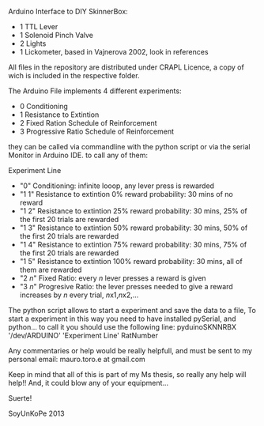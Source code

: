 Arduino Interface to DIY SkinnerBox:
* 1 TTL Lever
* 1 Solenoid Pinch Valve
* 2 Lights
* 1 Lickometer, based in Vajnerova 2002, look in references

All files in the repository are distributed under CRAPL Licence, a copy of wich is included in the respective folder.


The Arduino File implements 4 different experiments:

* 0 Conditioning
* 1 Resistance to Extintion
* 2 Fixed Ration Schedule of Reinforcement
* 3 Progressive Ratio Schedule of Reinforcement


they can be called via commandline with the python script
or via the serial Monitor in Arduino IDE. to call any of them:

Experiment Line	
* "0"	  Conditioning: infinite looop, any lever press is rewarded
* "1 1"	Resistance to extintion 0% reward probability: 30 mins of no reward
* "1 2" Resistance to extintion 25% reward probability: 30 mins, 25% of the first 20 trials are rewarded 
* "1 3"	Resistance to extintion 50% reward probability: 30 mins, 50% of the first 20 trials are rewarded
* "1 4"	Resistance to extintion 75% reward probability: 30 mins, 75% of the first 20 trials are rewarded
* "1 5"	Resistance to extintion 100% reward probability: 30 mins, all of them are rewarded
* "2 *n*"	Fixed Ratio: every *n* lever presses a reward is given
* "3 *n*"	Progresive Ratio: the lever presses needed to give a reward increases by *n* every trial, *n*x1,*n*x2,...


The python script allows to start a experiment and save the data to a file,
To start a experiment in this way you need to have installed pySerial, and python...
to call it you should use the following line:
pyduinoSKNNRBX '/dev/ARDUINO' 'Experiment Line' RatNumber

Any commentaries or help would be really helpfull, and must be sent to my personal email:
mauro.toro.e at gmail.com

Keep in mind that all of this is part of my Ms thesis, so really any help will help!! And, it could blow any of your equipment...

Suerte!

SoyUnKoPe 2013
